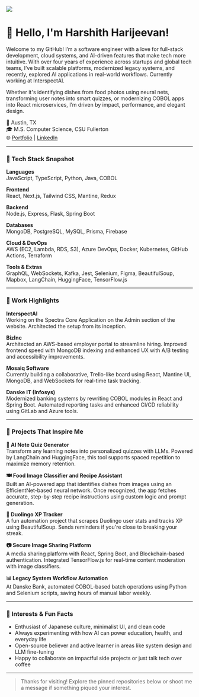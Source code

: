 ![](https://komarev.com/ghpvc/?username=HarshithAlva6&color=blue&style=plastic)
<!--
**HarshithAlva6/HarshithAlva6** is a ✨ _special_ ✨ repository because its `README.md` (this file) appears on your GitHub profile.

Here are some ideas to get you started:

- 🔭 I’m currently working on ...
- 🌱 I’m currently learning ...
- 👯 I’m looking to collaborate on ...
- 🤔 I’m looking for help with ...
- 💬 Ask me about ...
- 📫 How to reach me: ...
- 😄 Pronouns: ...
- ⚡ Fun fact: ...
-->

# 👋 Hello, I'm Harshith Harijeevan!

Welcome to my GitHub! I’m a software engineer with a love for full-stack development, cloud systems, and AI-driven features that make tech more intuitive. With over four years of experience across startups and global tech teams, I’ve built scalable platforms, modernized legacy systems, and recently, explored AI applications in real-world workflows. Currently working at InterspectAI.

Whether it's identifying dishes from food photos using neural nets, transforming user notes into smart quizzes, or modernizing COBOL apps into React microservices, I’m driven by impact, performance, and elegant design.

📍 Austin, TX  
🎓 M.S. Computer Science, CSU Fullerton  
🌐 [Portfolio](https://harshalva.netlify.app) | [LinkedIn](https://www.linkedin.com/in/harshith-harijeevan-ba796616b/)

---

### 🧰 Tech Stack Snapshot

**Languages**  
JavaScript, TypeScript, Python, Java, COBOL

**Frontend**  
React, Next.js, Tailwind CSS, Mantine, Redux

**Backend**  
Node.js, Express, Flask, Spring Boot

**Databases**  
MongoDB, PostgreSQL, MySQL, Prisma, Firebase

**Cloud & DevOps**  
AWS (EC2, Lambda, RDS, S3), Azure DevOps, Docker, Kubernetes, GitHub Actions, Terraform

**Tools & Extras**  
GraphQL, WebSockets, Kafka, Jest, Selenium, Figma, BeautifulSoup, Mapbox, LangChain, HuggingFace, TensorFlow.js

---

### 💼 Work Highlights

**InterspectAI**   
Working on the Spectra Core Application on the Admin section of the website. Architected the setup from its inception.

**BizInc**  
Architected an AWS-based employer portal to streamline hiring. Improved frontend speed with MongoDB indexing and enhanced UX with A/B testing and accessibility improvements.

**Mosaiq Software**  
Currently building a collaborative, Trello-like board using React, Mantine UI, MongoDB, and WebSockets for real-time task tracking.

**Danske IT (Infosys)**  
Modernized banking systems by rewriting COBOL modules in React and Spring Boot. Automated reporting tasks and enhanced CI/CD reliability using GitLab and Azure tools.

---

### 🚀 Projects That Inspire Me

**🧠 AI Note Quiz Generator**  
Transform any learning notes into personalized quizzes with LLMs. Powered by LangChain and HuggingFace, this tool supports spaced repetition to maximize memory retention.

**🍽️ Food Image Classifier and Recipe Assistant**  
Built an AI-powered app that identifies dishes from images using an EfficientNet-based neural network. Once recognized, the app fetches accurate, step-by-step recipe instructions using custom logic and prompt generation.

**🦉 Duolingo XP Tracker**  
A fun automation project that scrapes Duolingo user stats and tracks XP using BeautifulSoup. Sends reminders if you're close to breaking your streak.

**📷 Secure Image Sharing Platform**  
A media sharing platform with React, Spring Boot, and Blockchain-based authentication. Integrated TensorFlow.js for real-time content moderation with image classifiers.

**📊 Legacy System Workflow Automation**  
At Danske Bank, automated COBOL-based batch operations using Python and Selenium scripts, saving hours of manual labor weekly.

---

### 🎯 Interests & Fun Facts

- Enthusiast of Japanese culture, minimalist UI, and clean code  
- Always experimenting with how AI can power education, health, and everyday life  
- Open-source believer and active learner in areas like system design and LLM fine-tuning  
- Happy to collaborate on impactful side projects or just talk tech over coffee

---

> Thanks for visiting! Explore the pinned repositories below or shoot me a message if something piqued your interest.

